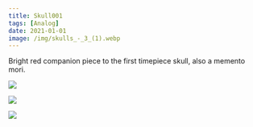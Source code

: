 ```yaml
---
title: Skull001
tags: [Analog]
date: 2021-01-01
image: /img/skulls_-_3_(1).webp
---
```


Bright red companion piece to the first timepiece skull, also a memento mori.


![](/img/personal_-_9..webp)

![](/img/skulls_-_1_(1).webp)

![](/img/personal_-_8..webp)